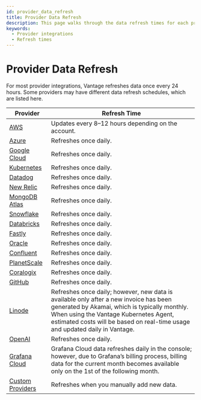 ```yaml
---
id: provider_data_refresh
title: Provider Data Refresh
description: This page walks through the data refresh times for each provider integration.
keywords:
  - Provider integrations
  - Refresh times
---
```


# Provider Data Refresh

For most provider integrations, Vantage refreshes data once every 24 hours. Some providers may have different data refresh schedules, which are listed here.

| Provider                                         | Refresh Time                                                                                                                                                                                                                                                    |
| ------------------------------------------------ | --------------------------------------------------------------------------------------------------------------------------------------------------------------------------------------------------------------------------------------------------------------- |
| [AWS](/connecting_aws)                           | Updates every 8–12 hours depending on the account.                                                                                                                                                                                                              |
| [Azure](/connecting_azure)                       | Refreshes once daily.                                                                                                                                                                                                                                           |
| [Google Cloud](/connecting_gcp)                  | Refreshes once daily.                                                                                                                                                                                                                                           |
| [Kubernetes](/connecting_kubernetes)             | Refreshes once daily.                                                                                                                                                                                                                                           |
| [Datadog](/connecting_datadog)                   | Refreshes once daily.                                                                                                                                                                                                                                           |
| [New Relic](/connecting_new_relic)               | Refreshes once daily.                                                                                                                                                                                                                                           |
| [MongoDB Atlas](/connecting_mongodb-atlas)       | Refreshes once daily.                                                                                                                                                                                                                                           |
| [Snowflake](/connecting_snowflake)               | Refreshes once daily.                                                                                                                                                                                                                                           |
| [Databricks](/connecting_databricks)             | Refreshes once daily.                                                                                                                                                                                                                                           |
| [Fastly](/connecting_fastly)                     | Refreshes once daily.                                                                                                                                                                                                                                           |
| [Oracle](/connecting_oracle)                     | Refreshes once daily.                                                                                                                                                                                                                                           |
| [Confluent](/connecting_confluent)               | Refreshes once daily.                                                                                                                                                                                                                                           |
| [PlanetScale](/connecting_planetscale)           | Refreshes once daily.                                                                                                                                                                                                                                           |
| [Coralogix](/connecting_coralogix)               | Refreshes once daily.                                                                                                                                                                                                                                           |
| [GitHub](/connecting_github)                     | Refreshes once daily.                                                                                                                                                                                                                                           |
| [Linode](/connecting_linode)                     | Refreshes once daily; however, new data is available only after a new invoice has been generated by Akamai, which is typically monthly. When using the Vantage Kubernetes Agent, estimated costs will be based on real-time usage and updated daily in Vantage. |
| [OpenAI](/connecting_open_ai)                    | Refreshes once daily.                                                                                                                                                                                                                                           |
| [Grafana Cloud](/connecting_grafana)                     | Grafana Cloud data refreshes daily in the console; however, due to Grafana’s billing process, billing data for the current month becomes available only on the 1st of the following month.                                                                                                                                                                                                                                           |
| [Custom Providers](/connecting_custom_providers) | Refreshes when you manually add new data.                                                                                                                                                                                                                       |
